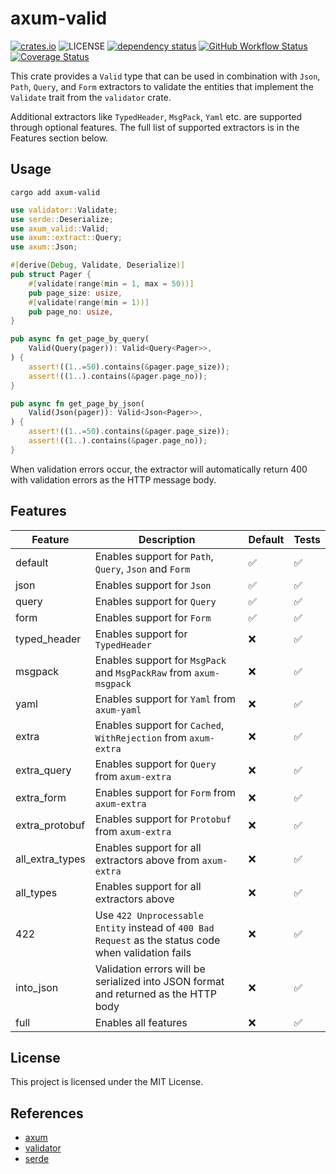 # axum-valid

[![crates.io](https://img.shields.io/crates/v/axum-valid)](https://crates.io/crates/axum-valid)
![LICENSE](https://img.shields.io/badge/license-MIT-blue)
[![dependency status](https://deps.rs/repo/github/gengteng/axum-valid/status.svg)](https://deps.rs/repo/github/gengteng/axum-valid)
[![GitHub Workflow Status](https://img.shields.io/github/actions/workflow/status/gengteng/axum-valid/.github/workflows/main.yml?branch=main)](https://github.com/gengteng/axum-valid/actions/workflows/ci.yml)
[![Coverage Status](https://coveralls.io/repos/github/gengteng/axum-valid/badge.svg?branch=main)](https://coveralls.io/github/gengteng/axum-valid?branch=main)

This crate provides a `Valid` type that can be used in combination with `Json`, `Path`, `Query`, and `Form` extractors to validate the entities that implement the `Validate` trait from the `validator` crate.

Additional extractors like `TypedHeader`, `MsgPack`, `Yaml` etc. are supported through optional features. The full list of supported extractors is in the Features section below.

## Usage

```shell
cargo add axum-valid
```

```rust
use validator::Validate;
use serde::Deserialize;
use axum_valid::Valid;
use axum::extract::Query;
use axum::Json;

#[derive(Debug, Validate, Deserialize)]
pub struct Pager {
    #[validate(range(min = 1, max = 50))]
    pub page_size: usize,
    #[validate(range(min = 1))]
    pub page_no: usize,
}

pub async fn get_page_by_query(
    Valid(Query(pager)): Valid<Query<Pager>>,
) {
    assert!((1..=50).contains(&pager.page_size));
    assert!((1..).contains(&pager.page_no));
}

pub async fn get_page_by_json(
    Valid(Json(pager)): Valid<Json<Pager>>,
) {
    assert!((1..=50).contains(&pager.page_size));
    assert!((1..).contains(&pager.page_no));
}
```

When validation errors occur, the extractor will automatically return 400 with validation errors as the HTTP message body.

## Features

| Feature         | Description                                                                                          | Default | Tests |
|-----------------|------------------------------------------------------------------------------------------------------|---------|-------|
| default         | Enables support for `Path`, `Query`, `Json` and `Form`                                               | ✅       | ✅     |
| json            | Enables support for `Json`                                                                           | ✅       | ✅     |
| query           | Enables support for `Query`                                                                          | ✅       | ✅     |
| form            | Enables support for `Form`                                                                           | ✅       | ✅     |
| typed_header    | Enables support for `TypedHeader`                                                                    | ❌       | ✅     |
| msgpack         | Enables support for `MsgPack` and `MsgPackRaw` from `axum-msgpack`                                   | ❌       | ✅     |
| yaml            | Enables support for `Yaml` from `axum-yaml`                                                          | ❌       | ✅     |
| extra           | Enables support for `Cached`, `WithRejection` from `axum-extra`                                      | ❌       | ✅     |
| extra_query     | Enables support for `Query` from `axum-extra`                                                        | ❌       | ✅     |
| extra_form      | Enables support for `Form` from `axum-extra`                                                         | ❌       | ✅     |
| extra_protobuf  | Enables support for `Protobuf` from `axum-extra`                                                     | ❌       | ✅     |
| all_extra_types | Enables support for all extractors above from `axum-extra`                                           | ❌       | ✅     |
| all_types       | Enables support for all extractors above                                                             | ❌       | ✅     |
| 422             | Use `422 Unprocessable Entity` instead of `400 Bad Request` as the status code when validation fails | ❌       | ✅     |
| into_json       | Validation errors will be serialized into JSON format and returned as the HTTP body                  | ❌       | ✅     |
| full            | Enables all features                                                                                 | ❌       | ✅     |

## License

This project is licensed under the MIT License.

## References

* [axum](https://crates.io/crates/axum)
* [validator](https://crates.io/crates/validator)
* [serde](https://crates.io/crates/serde)